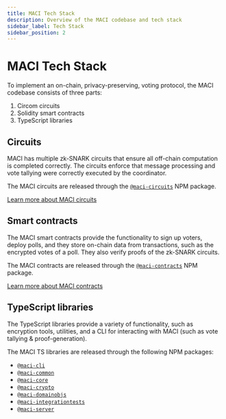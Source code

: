 ```yaml
---
title: MACI Tech Stack
description: Overview of the MACI codebase and tech stack
sidebar_label: Tech Stack
sidebar_position: 2
---
```


# MACI Tech Stack

To implement an on-chain, privacy-preserving, voting protocol, the MACI codebase consists of three parts:

1. Circom circuits
2. Solidity smart contracts
3. TypeScript libraries

## Circuits

MACI has multiple zk-SNARK circuits that ensure all off-chain computation is completed correctly. The circuits enforce that message processing and vote tallying were correctly executed by the coordinator.

The MACI circuits are released through the [`@maci-circuits`](https://www.npmjs.com/package/maci-circuits) NPM package.

[Learn more about MACI circuits](/docs/circuits)

## Smart contracts

The MACI smart contracts provide the functionality to sign up voters, deploy polls, and they store on-chain data from transactions, such as the encrypted votes of a poll. They also verify proofs of the zk-SNARK circuits.

The MACI contracts are released through the [`@maci-contracts`](https://www.npmjs.com/package/maci-contracts) NPM package.

[Learn more about MACI contracts](/docs/contracts)

## TypeScript libraries

The TypeScript libraries provide a variety of functionality, such as encryption tools, utilities, and a CLI for interacting with MACI (such as vote tallying & proof-generation).

The MACI TS libraries are released through the following NPM packages:

- [`@maci-cli`](https://www.npmjs.com/package/maci-cli)
- [`@maci-common`](https://www.npmjs.com/package/maci-common)
- [`@maci-core`](https://www.npmjs.com/package/maci-core)
- [`@maci-crypto`](https://www.npmjs.com/package/maci-crypto)
- [`@maci-domainobjs`](https://www.npmjs.com/package/maci-domainobjs)
- [`@maci-integrationtests`](https://www.npmjs.com/package/maci-integrationtests)
- [`@maci-server`](https://www.npmjs.com/package/maci-server)
